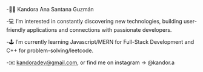 -👩‍💻 Kandora Ana Santana Guzmán

-💻 I’m interested in constantly discovering new technologies, building user-friendly applications and connections with passionate developers.

-🕹️ I’m currently learning Javascript/MERN for Full-Stack Development and C++ for problem-solving/leetcode. 

-✉️ kandoradev@gmail.com, or find me on instagram -> @kandor.a

<!---
kandoradev/kandoradev is a ✨ special ✨ repository because its `README.md` (this file) appears on your GitHub profile.
You can click the Preview link to take a look at your changes.
--->
